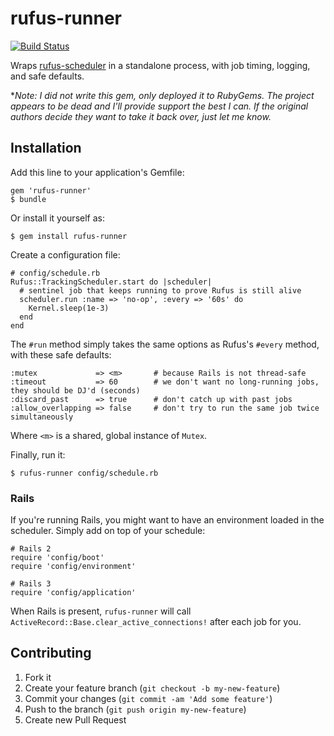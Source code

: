 # rufus-runner

[![Build Status](https://travis-ci.org/HouseTrip/rufus-runner.png)](https://travis-ci.org/HouseTrip/rufus-runner)

Wraps [rufus-scheduler](http://github.com/jmettraux/rufus-scheduler) in a
standalone process, with job timing, logging, and safe defaults.

**Note: I did not write this gem, only deployed it to RubyGems. The project appears to be dead and I'll provide
support the best I can. If the original authors decide they want to take it back over, just let me know.*

## Installation

Add this line to your application's Gemfile:

    gem 'rufus-runner'
    $ bundle

Or install it yourself as:

    $ gem install rufus-runner

Create a configuration file:

    # config/schedule.rb
    Rufus::TrackingScheduler.start do |scheduler|
      # sentinel job that keeps running to prove Rufus is still alive
      scheduler.run :name => 'no-op', :every => '60s' do
        Kernel.sleep(1e-3)
      end
    end

The `#run` method simply takes the same options as Rufus's `#every` method,
with these safe defaults:

    :mutex             => <m>       # because Rails is not thread-safe
    :timeout           => 60        # we don't want no long-running jobs, they should be DJ'd (seconds)
    :discard_past      => true      # don't catch up with past jobs
    :allow_overlapping => false     # don't try to run the same job twice simultaneously

Where `<m>` is a shared, global instance of `Mutex`.

Finally, run it:

    $ rufus-runner config/schedule.rb


### Rails

If you're running Rails, you might want to have an environment loaded in the
scheduler. Simply add on top of your schedule:

    # Rails 2
    require 'config/boot'
    require 'config/environment'

    # Rails 3
    require 'config/application'

When Rails is present, `rufus-runner` will call `ActiveRecord::Base.clear_active_connections!` after each job for you.

## Contributing

1. Fork it
2. Create your feature branch (`git checkout -b my-new-feature`)
3. Commit your changes (`git commit -am 'Add some feature'`)
4. Push to the branch (`git push origin my-new-feature`)
5. Create new Pull Request
